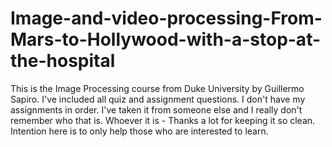 # Image-and-video-processing-From-Mars-to-Hollywood-with-a-stop-at-the-hospital
This is the Image Processing course from Duke University by Guillermo Sapiro. I've included all quiz and assignment questions. I don't have my assignments in order. I've taken it from someone else and I really don't remember who that is. Whoever it is - Thanks a lot for keeping it so clean. Intention here is to only help those who are interested to learn.
